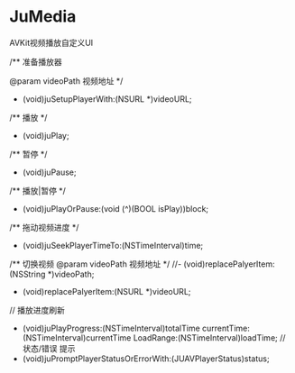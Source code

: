 # JuMedia
AVKit视频播放自定义UI


/**
 准备播放器

 @param videoPath 视频地址
 */
- (void)juSetupPlayerWith:(NSURL *)videoURL;

/** 播放 */
- (void)juPlay;

/** 暂停 */
- (void)juPause;

/** 播放|暂停 */
- (void)juPlayOrPause:(void (^)(BOOL isPlay))block;

/** 拖动视频进度 */
- (void)juSeekPlayerTimeTo:(NSTimeInterval)time;


/**
 切换视频
 @param videoPath 视频地址
 */
//- (void)replacePalyerItem:(NSString *)videoPath;
- (void)replacePalyerItem:(NSURL *)videoURL;


// 播放进度刷新
- (void)juPlayProgress:(NSTimeInterval)totalTime currentTime:(NSTimeInterval)currentTime LoadRange:(NSTimeInterval)loadTime;
// 状态/错误 提示
- (void)juPromptPlayerStatusOrErrorWith:(JUAVPlayerStatus)status;
